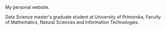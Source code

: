 My personal website.

Data Science master's graduate student at University of Primorska, 
Faculty of Mathematics, Natural Sciences and Information Technologies. 
